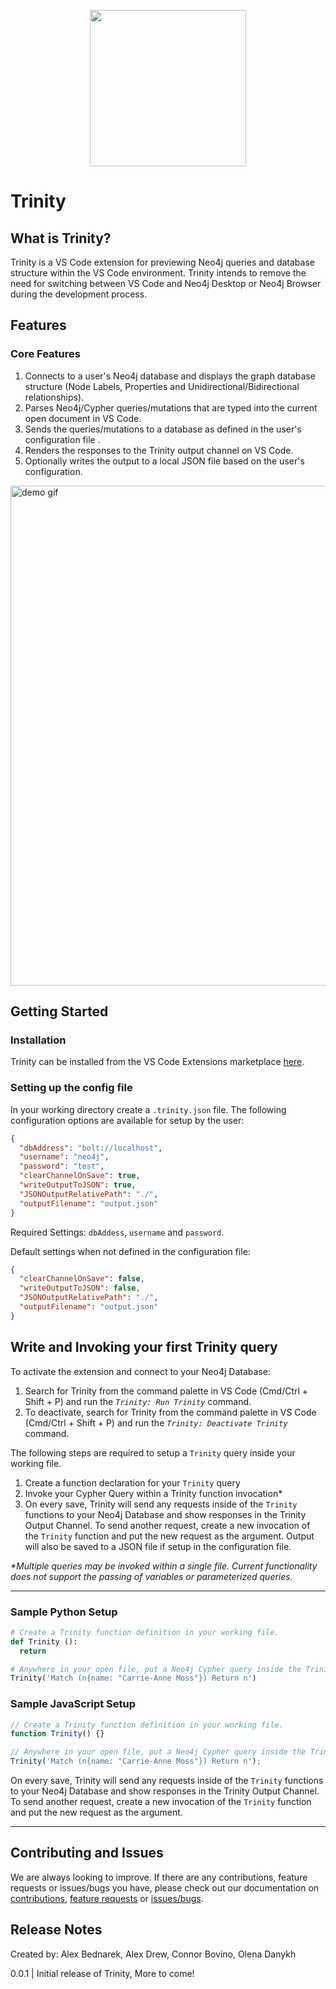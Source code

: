 <p align="center">
  <img width="250px" src="https://raw.githubusercontent.com/oslabs-beta/Trinity/dev/DOCUMENTATION/Trinity-Logo.png" />
</p>

# Trinity

## What is Trinity?

Trinity is a VS Code extension for previewing Neo4j queries and database structure within the VS Code environment. Trinity intends to remove the need for switching between VS Code and Neo4j Desktop or Neo4j Browser during the development process.

## Features

### **Core Features**

1. Connects to a user's Neo4j database and displays the graph database structure (Node Labels, Properties and Unidirectional/Bidirectional relationships).
2. Parses Neo4j/Cypher queries/mutations that are typed into the current open document in VS Code.
3. Sends the queries/mutations to a database as defined in the user's configuration file .
4. Renders the responses to the Trinity output channel on VS Code.
5. Optionally writes the output to a local JSON file based on the user's configuration.

  <img width="800px" src="https://raw.githubusercontent.com/oslabs-beta/Trinity/dev/DOCUMENTATION/gifs/basicDemo.gif" alt="demo gif" />

## Getting Started

### **Installation**

Trinity can be installed from the VS Code Extensions marketplace [here](https://marketplace.visualstudio.com/items?itemName=Trinity.trinity).

### **Setting up the config file**

In your working directory create a
`.trinity.json` file. The following configuration options are available for setup by the user:

```json
{
  "dbAddress": "bolt://localhost",
  "username": "neo4j",
  "password": "test",
  "clearChannelOnSave": true,
  "writeOutputToJSON": true,
  "JSONOutputRelativePath": "./",
  "outputFilename": "output.json"
}
```

Required Settings: `dbAddess`, `username` and `password`.

Default settings when not defined in the configuration file:

```json
{
  "clearChannelOnSave": false,
  "writeOutputToJSON": false,
  "JSONOutputRelativePath": "./",
  "outputFilename": "output.json"
}
```

## Write and Invoking your first Trinity query

To activate the extension and connect to your Neo4j Database:

1. Search for Trinity from the command palette in VS Code (Cmd/Ctrl + Shift + P) and run the _`Trinity: Run Trinity`_ command.
2. To deactivate, search for Trinity from the command palette in VS Code (Cmd/Ctrl + Shift + P) and run the _`Trinity: Deactivate Trinity`_ command.

The following steps are required to setup a `Trinity` query inside your working file.

1. Create a function declaration for your `Trinity` query
2. Invoke your Cypher Query within a Trinity function invocation\*
3. On every save, Trinity will send any requests inside of the `Trinity` functions to your Neo4j Database and show responses in the Trinity Output Channel. To send another request, create a new invocation of the `Trinity` function and put the new request as the argument. Output will also be saved to a JSON file if setup in the configuration file.

_\*Multiple queries may be invoked within a single file. Current functionality does not support the passing of variables or parameterized queries._

---

### Sample Python Setup

```python
# Create a Trinity function definition in your working file.
def Trinity ():
  return

# Anywhere in your open file, put a Neo4j Cypher query inside the Trinity function. For example:
Trinity('Match (n{name: "Carrie-Anne Moss"}) Return n')
```

### Sample JavaScript Setup

```javascript
// Create a Trinity function definition in your working file.
function Trinity() {}

// Anywhere in your open file, put a Neo4j Cypher query inside the Trinity function. For example:
Trinity('Match (n{name: "Carrie-Anne Moss"}) Return n');
```

On every save, Trinity will send any requests inside of the `Trinity` functions to your Neo4j Database and show responses in the Trinity Output Channel. To send another request, create a new invocation of the `Trinity` function and put the new request as the argument.

---

## Contributing and Issues

We are always looking to improve. If there are any contributions, feature requests or issues/bugs you have, please check out our documentation on [contributions](./DOCUMENTATION/docs/contributing.md), [feature requests](./DOCUMENTATION/docs/featureRequest.md) or [issues/bugs](./DOCUMENTATION/docs/bugReport.md).

## Release Notes

Created by: Alex Bednarek, Alex Drew, Connor Bovino, Olena Danykh

0.0.1 | Initial release of Trinity, More to come!
